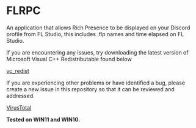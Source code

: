 # FLRPC
An application that allows Rich Presence to be displayed on your Discord profile from FL Studio, this includes .flp names and time elapsed on FL Studio.


If you are encountering any issues, try downloading the latest version of Microsoft Visual C++ Redistributable found below

[vc_redist](https://learn.microsoft.com/en-us/cpp/windows/latest-supported-vc-redist?view=msvc-170)

If you are experiencing other problems or have identified a bug, please create a new issue in this repository so that it can be reviewed and addressed.

[VirusTotal](https://www.virustotal.com/gui/file/1fb1f7c663fa983d5c15e8a1472f6f880585fe0b2f72848af1bdc1249b94a0a7?nocache=1)

**Tested on WIN11 and WIN10.**

